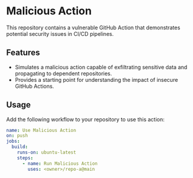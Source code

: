 # Malicious Action

This repository contains a vulnerable GitHub Action that demonstrates potential security issues in CI/CD pipelines.

## Features
- Simulates a malicious action capable of exfiltrating sensitive data and propagating to dependent repositories.
- Provides a starting point for understanding the impact of insecure GitHub Actions.

## Usage
Add the following workflow to your repository to use this action:

```yaml
name: Use Malicious Action
on: push
jobs:
  build:
    runs-on: ubuntu-latest
    steps:
      - name: Run Malicious Action
        uses: <owner>/repo-a@main
```
